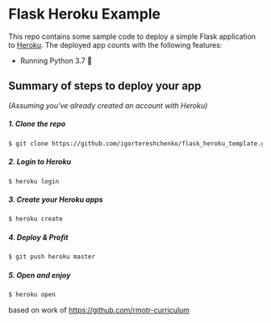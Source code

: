 # Flask Heroku Example


This repo contains some sample code to deploy a simple Flask application to [Heroku](https://heroku.com). The deployed app counts with the following features:

* Running Python 3.7 🐍

## Summary of steps to deploy your app
_(Assuming you've already created an account with Heroku)_

##### 1. Clone the repo
```bash
$ git clone https://github.com/igortereshchenko/flask_heroku_template.git && cd flask-heroku-example
```

##### 2. Login to Heroku
```bash
$ heroku login
```

##### 3. Create your Heroku apps
```bash
$ heroku create
```

##### 4. Deploy & Profit
```bash
$ git push heroku master
```

##### 5. Open and enjoy
```bash
$ heroku open
```

based on work of https://github.com/rmotr-curriculum